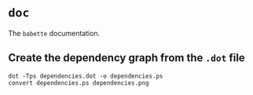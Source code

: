 # `doc`

The `babette` documentation.

## Create the dependency graph from the `.dot` file

```
dot -Tps dependencies.dot -o dependencies.ps
convert dependencies.ps dependencies.png
```


